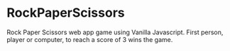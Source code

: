 # RockPaperScissors

Rock Paper Scissors web app game using Vanilla Javascript. First person, player or computer, to reach a score of 3 wins the game. 
